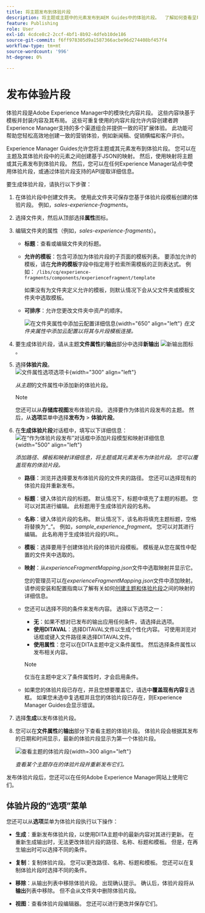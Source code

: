 ```yaml
---
title: 将主题发布到体验片段
description: 将主题或主题中的元素发布到AEM Guides中的体验片段。  了解如何查看呈现给某个主题的体验片段并重新发布它们。
feature: Publishing
role: User
exl-id: 4cdce8c2-2ccf-4bf1-8b92-4dfeb10de186
source-git-commit: f6ff978305d9a1587366acbe96d274408bf457f4
workflow-type: tm+mt
source-wordcount: '996'
ht-degree: 0%

---
```


# 发布体验片段

体验片段是Adobe Experience Manager中的模块化内容片段。 这些内容块基于模板并封装内容及其布局。 这些可重复使用的内容片段允许内容创建者跨Experience Manager支持的多个渠道组合并提供一致的可扩展体验。 此功能可帮助您轻松高效地创建一致的营销体验，例如新闻稿、促销横幅和客户评价。

Experience Manager Guides允许您将主题或其元素发布到体验片段。 您可以在主题及其体验片段中的元素之间创建基于JSON的映射。 然后，使用映射将主题或其元素发布到体验片段。 然后，您可以在任何Experience Manager站点中使用体验片段，或通过体验片段支持的API提取详细信息。




要生成体验片段，请执行以下步骤：


1. 在体验片段中创建文件夹。 使用此文件夹可保存您基于体验片段模板创建的体验片段。 例如，*sales-experience-fragments*。
1. 选择文件夹，然后从顶部选择&#x200B;**属性**&#x200B;图标。
1. 编辑文件夹的属性（例如，*sales-experience-fragments*）。


   * **标题**：查看或编辑文件夹的标题。

   * **允许的模板**：包含可添加为体验片段的子页面的模板列表。 要添加允许的模板，请在&#x200B;**允许的模板**&#x200B;字段中指定用于检索所需模板的正则表达式。
例如：
     `/libs/cq/experience-fragments/components/experiencefragment/template`

     如果没有为文件夹定义允许的模板，则默认情况下会从父文件夹或模板文件夹中选取模板。
   * **可排序**：允许您更改文件夹中资产的顺序。

     ![在文件夹属性中添加云配置详细信息](images/experience-fragment-folder-properties.png){width="650" align="left"}
     *在文件夹属性中添加云配置以将其与片段模板连接。*
1. 要生成体验片段，请从主题&#x200B;**文件属性**&#x200B;的&#x200B;**输出**&#x200B;部分中选择&#x200B;**新输出** ![新输出图标](./images/Add_icon.svg)。
1. 选择&#x200B;**体验片段**。\
   ![文件属性选项选项卡](./images/file-properties-outputs-new.png){width="300" align="left"}

   *从主题*&#x200B;的文件属性中添加新的体验片段。

   >[!NOTE]
   >
   > 您还可以从&#x200B;**存储库视图**&#x200B;发布体验片段。 选择要作为体验片段发布的主题。 然后，从&#x200B;**选项**&#x200B;菜单中选择&#x200B;**发布为** > **体验片段**。

1. 在&#x200B;**生成体验片段**&#x200B;对话框中，填写以下详细信息：
   ![在“作为体验片段发布”对话框中添加片段模型和映射详细信息](images/experience-fragment-generate.png){width="500" align="left"}

   *添加路径、模板和映射详细信息，将主题或其元素发布为体验片段。 您可以覆盖现有的体验片段。*

   * **路径**：浏览并选择要发布体验片段的文件夹的路径。 您还可以选择现有的体验片段并重新发布。
   * **标题**：键入体验片段的标题。 默认情况下，标题中填充了主题的标题。 您可以对其进行编辑。 此标题用于生成体验片段的名称。
   * **名称**：键入体验片段的名称。 默认情况下，该名称将填充主题标题，空格将替换为“_”。 例如，*sample_experience_fragment*。 您可以对其进行编辑。 此名称用于生成体验片段的URL。
   * **模板**：选择要用于创建体验片段的体验片段模板。 模板是从您在属性中配置的文件夹中选取的。
   * **映射**：从&#x200B;*experienceFragmentMapping.json*&#x200B;文件中选取映射并显示它。



     您的管理员可以在&#x200B;*experienceFragmentMapping.json*&#x200B;文件中添加映射。  请参阅安装和配置指南以了解有关如何[创建主题和体验片段](../cs-install-guide/conf-experience-fragment-mapping-cs.md)之间的映射的详细信息。

   * 您还可以选择不同的条件来发布内容。  选择以下选项之一：


      * **无**：如果不想对已发布的输出应用任何条件，请选择此选项。
      * **使用DITAVAL**：选择DITAVAL文件以生成个性化内容。 可使用浏览对话框或键入文件路径来选择DITAVAL文件。
      * **使用属性**：您可以在DITA主题中定义条件属性。 然后选择条件属性以发布相关内容。

     >[!NOTE]
     > 
     >仅当在主题中定义了条件属性时，才会启用条件。


   * 如果您的体验片段已存在，并且您想要覆盖它，请选中&#x200B;**覆盖现有内容**&#x200B;复选框。 如果您未选中复选框并且您的体验片段已存在，则Experience Manager Guides会显示错误。
1. 选择&#x200B;**生成**&#x200B;以发布体验片段。
1. 您可以在&#x200B;**文件属性**&#x200B;的&#x200B;**输出**&#x200B;部分下查看主题的体验片段。 体验片段会根据其发布的日期和时间显示，最新的体验片段显示为第一个体验片段。

   ![查看主题的体验片段](images/experience-fragment-outputs-new.png){width=300 align=&quot;left&quot;}

   *查看某个主题存在的体验片段并重新发布它们。*




发布体验片段后，您还可以在任何Adobe Experience Manager网站上使用它们。


## 体验片段的“选项”菜单

您还可以从&#x200B;**选项**&#x200B;菜单为体验片段执行以下操作：

* **生成**：重新发布体验片段，以使用DITA主题中的最新内容对其进行更新。 在重新生成输出时，无法更改体验片段的路径、名称、标题和模板。 但是，在再生输出时可以选择不同的条件。

* **复制**：复制体验片段。 您可以更改路径、名称、标题和模板。 您还可以在复制体验片段时选择不同的条件。

* **移除**：从输出列表中移除体验片段。 出现确认提示。 确认后，体验片段将从&#x200B;**输出**&#x200B;列表中移除。 但不会从文件夹中删除体验片段。

* **视图**：查看体验片段编辑器。 您还可以进行更改并保存它们。
